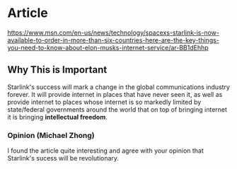 # Article

https://www.msn.com/en-us/news/technology/spacexs-starlink-is-now-available-to-order-in-more-than-six-countries-here-are-the-key-things-you-need-to-know-about-elon-musks-internet-service/ar-BB1dEhhp

## Why This is Important

Starlink's success will mark a change in the global communications industry forever. It will provide internet in places that have never seen it, as well as provide internet to places whose internet is so markedly limited by state/federal governments around the world that on top of bringing internet it is bringing **intellectual freedom**.

### Opinion (Michael Zhong)

I found the article quite interesting and agree with your opinion that Starlink's sucess will be revolutionary.